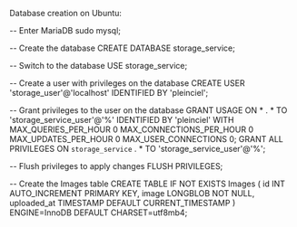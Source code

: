 Database creation on Ubuntu:

-- Enter MariaDB
sudo mysql;

-- Create the database
CREATE DATABASE storage_service;

-- Switch to the database
USE storage_service;

-- Create a user with privileges on the database
CREATE USER 'storage_user'@'localhost' IDENTIFIED BY 'pleinciel';

-- Grant privileges to the user on the database
GRANT USAGE ON * . * TO 'storage_service_user'@'%' IDENTIFIED BY 'pleinciel' WITH MAX_QUERIES_PER_HOUR 0 MAX_CONNECTIONS_PER_HOUR 0 MAX_UPDATES_PER_HOUR 0 MAX_USER_CONNECTIONS 0;
GRANT ALL PRIVILEGES ON `storage_service` . * TO 'storage_service_user'@'%';

-- Flush privileges to apply changes
FLUSH PRIVILEGES;

-- Create the Images table
CREATE TABLE IF NOT EXISTS Images (
    id INT AUTO_INCREMENT PRIMARY KEY,
    image LONGBLOB NOT NULL,
    uploaded_at TIMESTAMP DEFAULT CURRENT_TIMESTAMP
) ENGINE=InnoDB DEFAULT CHARSET=utf8mb4;
